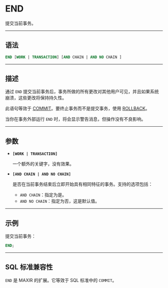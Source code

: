 END
=====

提交当前事务。


---


语法
--------

```sql
END [WORK | TRANSACTION] [AND CHAIN | AND NO CHAIN ]
```

---

描述
--------

通过 `END` 提交当前事务后，事务所做的所有更改对其他用户可见，并且如果系统崩溃，这些更改将保持持久性。


此语句等效于 [COMMIT](commit.md)。要终止事务而不是提交事务，使用 [ROLLBACK](rollback.md)。

当你在事务外部运行 `END` 时，将会显示警告消息，但操作没有不良影响。


---


参数
----------

- **`[WORK | TRANSACTION]`**

    一个额外的关键字，没有效果。

- **`[AND CHAIN | AND NO CHAIN]`**

    是否在当前事务结束后立即开始具有相同特征的事务。支持的选项包括： 
    - `AND CHAIN`：指定为是。
    - `AND NO CHAIN`：指定为否，这是默认值。


---

示例
--------

提交当前事务：

```sql
END;
```

---

SQL 标准兼容性
-------------
`END` 是 MAXIR 的扩展。它等效于 SQL 标准中的 `COMMIT`。
